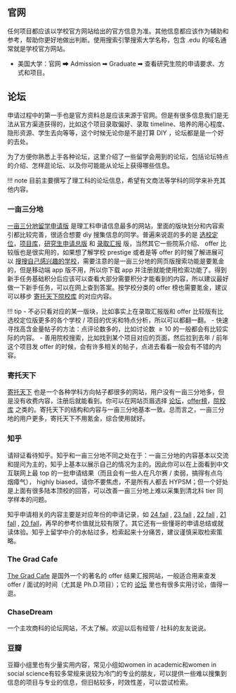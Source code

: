 ## 官网

任何项目都应该以学校官方网站给出的官方信息为准。其他信息都应该作为辅助和参考，帮助你更好地做出判断。使用搜索引擎搜索大学名称，包含 .edu 的域名通常就是学校官方网站。

- 美国大学：官网 ➡ Admission ➡ Graduate ➡ 查看研究生院的申请要求、方式和项目。

## 论坛

申请过程中的第一手也是官方资料总是应该来源于官网。但是有很多信息我们是无法从官方渠道获得的，比如这个项目录取偏好、录取 timeline、培养的用心程度、隐形资源、学生去向等等，这个时候无论你是不是打算 DIY ，论坛都是是一个好的去处。

为了方便你熟悉上手各种论坛，这里介绍了一些留学会用到的论坛，包括论坛特点的介绍、怎样逛论坛、以及你可能能从论坛上获得哪些信息。

!!! note
    目前主要撰写了理工科的论坛信息，希望有文商法等学科的同学来补充其他内容。

### 一亩三分地

[一亩三分地留学申请版](https://www.1point3acres.com/bbs/offer) 是理工科申请信息最多的网站，里面的版块划分和内容索引都比较完善，很适合想要 diy 搜集信息的同学。普遍来说逛的多的是 [选校定位](https://www.1point3acres.com/bbs/forum-79-1.html)，[项目库](https://offer.1point3acres.com/db/programs/--)，[研究生申请总版](https://www.1point3acres.com/bbs/forum-27-1.html) 和 [录取汇报](https://www.1point3acres.com/bbs/forum-82-1.html) 版，当然其它一些院系介绍、 offer 比较版也是很实用的，如果想了解学校 prestige 或者是等 offer 的时候了解进展可以 [搜搜自己感兴趣的学校](https://www.1point3acres.com/bbs/tag.html?category=2)，需要注意的是一亩三分地的网页版搜索功能是要氪金的，但是移动端 app 版不用，所以你下载 app 并注册就能使用检索功能了。得到新手任务基础积分后应该可以查看大部分需要积分才能看到的内容，所以建议最好做一下新手任务，可以在网上查到答案。按学校分类的 offer 榜也需要氪金，建议可以移步 [寄托天下院校库](https://schools.gter.net/) 的对应内容。

!!! tip
    - 不必只看对应的某一版块，比如事实上在录取汇报版和 offer 比较版有比选校定位版更多的各个学校 / 项目的优劣和特点分析，所以可以都翻一翻。
    - 快速寻找高含金量帖子的方法：点评论数多的，比如讨论数 $\geq 10$ 的一般都会有比较实际的内容。
    - 善用院校搜索，比如找到某个项目对应的页面，然后拉到去年 / 前年这个项目发 offer 的时候，会有许多相关的帖子，点进去看看一般会有不错的内容。

### 寄托天下

[寄托天下](https://bbs.gter.net/) 也是一个各种学科方向帖子都很多的网站，用户没有一亩三分地多，但是没有收费内容，注册后就能看到。你可以在网站页眉选择 [论坛](https://bbs.gter.net/)，[offer榜](https://offer.gter.net/)，[院校库](https://schools.gter.net/) 之类的。寄托天下的结构和内容与一亩三分地基本一致。总而言之，一亩三分地的用户更多，寄托天下不用氪金，综合使用就好。

### 知乎

请辩证看待知乎。知乎和一亩三分地不同之处在于：一亩三分地的内容基本以交流和提问为主的，知乎上基本以展示自己的情况为主的。因此你可以在上面看到中文互联网上最 top 的一批申请结果（而且会有一些人在凡尔赛 / 卖弱，搞得有点乌烟瘴气）， highly biased，请你不要焦虑，不是所有人都去 HYPSM；但一个好处是上面有很多陆本顶校的回答，可以改善一亩三分地上难以采集到清北科 tier 同学样本的问题。

知乎申请相关的内容主要是对应年份的申请记录，如 [24 fall](https://www.zhihu.com/question/443613502/answer/2818895221) , [23 fall](https://www.zhihu.com/question/360515552) , [22 fall](https://www.zhihu.com/question/379814619) , [21 fall](https://www.zhihu.com/question/357928233/answer/1668324597) , [20 fall](https://www.zhihu.com/question/318624725/answer/1265464156)，再早的参考价值就比较有限了。其它还有一些懂哥的申请总结或就读体验。知乎上留学中介的水帖过多，检索起来十分痛苦，建议谨慎采取检索策略。

### The Grad Cafe

[The Grad Cafe](https://www.thegradcafe.com/) 是国外一个的著名的 offer 结果汇报网站，一般适合用来查发 offer / 面试的时间（尤其是 Ph.D.项目）；它的 [论坛](https://forum.thegradcafe.com/) 里也有很多实用讨论，值得一逛。


### ChaseDream

一个主攻商科的论坛网站，不太了解。欢迎以后有经管 / 社科的友友说说。

### 豆瓣

豆瓣小组里也有少量实用内容，常见小组如women in academic和women in social science有较多常规来说较为冷门的专业的朋友，可以提供一些难以搜集到信息的项目与专业的信息，但旧帖较多，时效性差，可以尝试检索。
